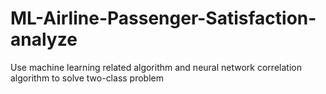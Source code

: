 # ML-Airline-Passenger-Satisfaction-analyze
Use machine learning related algorithm and neural network correlation algorithm to solve two-class problem
